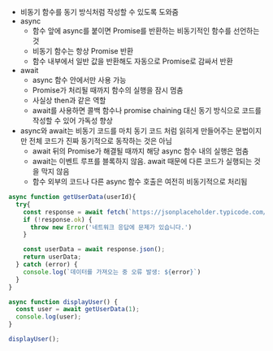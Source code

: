 - 비동기 함수를 동기 방식처럼 작성할 수 있도록 도와줌
- async
  - 함수 앞에 async를 붙이면 Promise를 반환하는 비동기적인 함수를 선언하는 것
  - 비동기 함수는 항상 Promise 반환
  - 함수 내부에서 일반 값을 반환해도 자동으로 Promise로 감싸서 반환
- await
  - async 함수 안에서만 사용 가능
  - Promise가 처리될 때까지 함수의 실행을 잠시 멈춤
  - 사실상 then과 같은 역할
  - await를 사용하면 콜백 함수나 promise chaining 대신 동기 방식으로 코드를 작성할 수 있어 가독성 향상
- async와 await는 비동기 코드를 마치 동기 코드 처럼 읽히게 만들어주는 문법이지만 전체 코드가 진짜 동기적으로 동작하는 것은 아님 
	- await 뒤의 Promise가 해결될 때까지 해당 async 함수 내의 실행은 멈춤 
	- await는 이벤트 루프를 블록하지 않음. await 때문에 다른 코드가 실행되는 것을 막지 않음
	- 함수 외부의 코드나 다른 async 함수 호출은 여전히 비동기적으로 처리됨

```javascript
async function getUserData(userId){
  try{
    const response = await fetch(`https://jsonplaceholder.typicode.com/users/${userId}`);
    if (!response.ok) {
      throw new Error('네트워크 응답에 문제가 있습니다.')
    }

    const userData = await response.json();
    return userData;
  } catch (error) {
    console.log(`데이터를 가져오는 중 오류 발생: ${error}`)
  }
}

async function displayUser() {
  const user = await getUserData(1);
  console.log(user);
}

displayUser();
```
